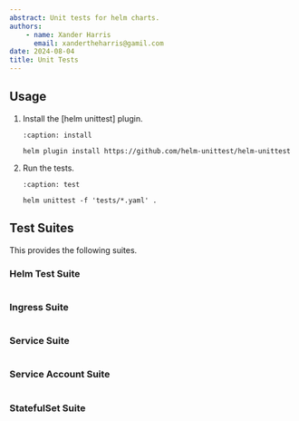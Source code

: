 ```yaml
---
abstract: Unit tests for helm charts.
authors:
    - name: Xander Harris
      email: xandertheharris@gamil.com
date: 2024-08-04
title: Unit Tests
---
```


## Usage

1. Install the [helm unittest] plugin.

   ```{code-block} shell
   :caption: install

   helm plugin install https://github.com/helm-unittest/helm-unittest
   ```

2. Run the tests.

   ```{code-block} shell
   :caption: test

   helm unittest -f 'tests/*.yaml' .
   ```

## Test Suites

This provides the following suites.

### Helm Test Suite

```{autoyaml} tests/helmtest_test.yaml
```

### Ingress Suite

```{autoyaml} tests/ingress_test.yaml
```

### Service Suite

```{autoyaml} tests/service_test.yaml
```

### Service Account Suite

```{autoyaml} tests/serviceaccount_test.yaml
```

### StatefulSet Suite

```{autoyaml} tests/statefulset_test.yaml
```
